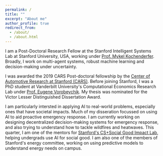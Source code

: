 ```yaml
---
permalink: /
title: ""
excerpt: "About me"
author_profile: true
redirect_from: 
  - /about/
  - /about.html
---
```


I am a Post-Doctoral Research Fellow at the Stanford Intelligent Systems Lab at Stanford University, USA, working under [Prof. Mykel Kochenderfer](https://engineering.stanford.edu/people/mykel-kochenderfer). Broadly, I work on multi-agent systems, robust machine learning and decision-making under uncertainty. 

I was awarded the 2019 CARS Post-doctoral fellowship by the [Center of Automotive Research at Stanford (CARS)](https://cars.stanford.edu/). Before joining Stanford, I was a PhD student at Vanderbilt University's Computational Economics Research Lab under [Prof. Eugene Vorobeychik](https://vorobeychik.com/). My thesis was nominated for the Victor Lesser Distinguished Dissertation Award.  

I am particularly intersted in applying AI to real-world problems, especially ones that have societal impacts. Much of my disseration focussed on using AI to aid proactive emergency response. I am currently working on designing decentralized decision-making systems for emergency response, and also trying to understand how to tackle wildfires and heatwaves. This quarter, I am one of the mentors for [Stanford's CS+Social Good Impact Lab](https://cs4good.com/), helping undergrads use AI for social good. I am also one of the members of Stanford's energy committee, working on using predictive models to understand energy needs on campus. 

